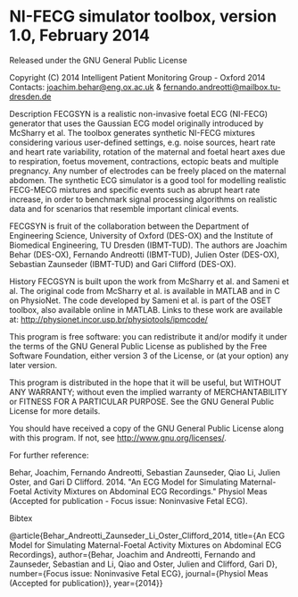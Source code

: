 NI-FECG simulator toolbox, version 1.0, February 2014
====
Released under the GNU General Public License


Copyright (C) 2014 
Intelligent Patient Monitoring Group - Oxford 2014
Contacts: joachim.behar@eng.ox.ac.uk & fernando.andreotti@mailbox.tu-dresden.de

Description
FECGSYN is a realistic non-invasive foetal ECG (NI-FECG) generator that 
uses the Gaussian ECG model originally introduced by McSharry et al. 
The toolbox generates synthetic NI-FECG mixtures considering various 
user-defined settings, e.g. noise sources, heart rate and heart rate 
variability, rotation of the maternal and foetal heart axes due to 
respiration, foetus movement, contractions, ectopic beats and multiple 
pregnancy. Any number of electrodes can be freely placed on the maternal 
abdomen. The synthetic ECG simulator is a good tool for modelling realistic 
FECG-MECG mixtures and specific events such as abrupt heart rate increase, 
in order to benchmark signal processing algorithms on realistic data and 
for scenarios that resemble important clinical events.

FECGSYN is fruit of the collaboration between the Department of Engineering 
Science, University of Oxford (DES-OX) and the Institute of Biomedical Engineering, 
TU Dresden (IBMT-TUD). The authors are Joachim Behar (DES-OX), Fernando Andreotti 
(IBMT-TUD), Julien Oster (DES-OX), Sebastian Zaunseder (IBMT-TUD) and 
Gari Clifford (DES-OX). 

History
FECGSYN is built upon the work from McSharry et al. and Sameni et al. 
The original code from McSharry et al. is available in MATLAB and in 
C on PhysioNet. The code developed by Sameni et al. 
is part of the OSET toolbox, also available online in MATLAB.
Links to these work are available at: 
http://physionet.incor.usp.br/physiotools/ipmcode/



This program is free software: you can redistribute it and/or modify
it under the terms of the GNU General Public License as published by
the Free Software Foundation, either version 3 of the License, or
(at your option) any later version.
 
This program is distributed in the hope that it will be useful,
but WITHOUT ANY WARRANTY; without even the implied warranty of
MERCHANTABILITY or FITNESS FOR A PARTICULAR PURPOSE.  See the
GNU General Public License for more details.

You should have received a copy of the GNU General Public License
along with this program.  If not, see <http://www.gnu.org/licenses/>.

For further reference:

Behar, Joachim, Fernando Andreotti, Sebastian Zaunseder, Qiao Li, Julien Oster, and Gari D Clifford. 2014. 
"An ECG Model for Simulating Maternal-Foetal Activity Mixtures on Abdominal ECG Recordings." 
Physiol Meas (Accepted for publication - Focus issue: Noninvasive Fetal ECG).

Bibtex

@article{Behar_Andreotti_Zaunseder_Li_Oster_Clifford_2014, 
title={An ECG Model for Simulating Maternal-Foetal Activity Mixtures on Abdominal ECG Recordings}, 
author={Behar, Joachim and Andreotti, Fernando and Zaunseder, Sebastian and Li, Qiao and Oster, Julien and Clifford, Gari D}, 
number={Focus issue: Noninvasive Fetal ECG}, 
journal={Physiol Meas (Accepted for publication)}, 
year={2014}}
